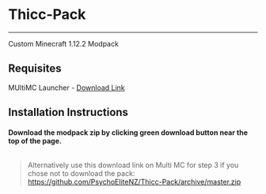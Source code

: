 # Thicc-Pack

- - - - 

Custom Minecraft 1.12.2 Modpack
## Requisites
MUltiMC Launcher - [Download Link](https://multimc.org/#Download)

## Installation Instructions
#### Download the modpack zip by clicking green download button near the top of the page.
<p><a href="https://github.com/PsychoEliteNZ/Thicc-Pack/archive/master.zip"><img border="0" alt="" src="https://i.imgur.com/OWChfrV.png"></a></p>

> Alternatively use this download link on Multi MC for step 3 if you chose not to download the pack: https://github.com/PsychoEliteNZ/Thicc-Pack/archive/master.zip

